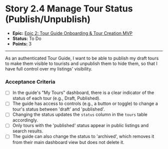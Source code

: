 # Story 2.4 Manage Tour Status (Publish/Unpublish)

- **Epic:** [Epic 2: Tour Guide Onboarding & Tour Creation MVP](https://www.notion.so/Epic-2-Tour-Guide-Onboarding-Tour-Creation-MVP-4db9520f3b464b5f8541334c6792f4a4)
- **Status:** To Do
- **Points:** 3

---

As an authenticated Tour Guide, I want to be able to publish my draft tours to make them visible to tourists and unpublish them to hide them, so that I have full control over my listings' visibility.

### Acceptance Criteria

- [ ] In the guide's "My Tours" dashboard, there is a clear indicator of the status of each tour (e.g., Draft, Published).
- [ ] The guide has access to controls (e.g., a button or toggle) to change a tour's status between 'draft' and 'published'.
- [ ] Changing the status updates the `status` column in the `tours` table accordingly.
- [ ] Only tours with the 'published' status appear in public listings and search results.
- [ ] The guide can also change the status to 'archived', which removes it from their main dashboard view but does not delete it. 